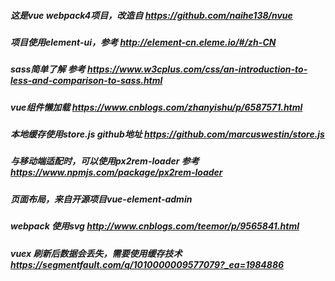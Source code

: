 
##### 这是vue webpack4项目，改造自 https://github.com/naihe138/nvue
##### 项目使用element-ui，参考 http://element-cn.eleme.io/#/zh-CN
##### sass简单了解 参考 https://www.w3cplus.com/css/an-introduction-to-less-and-comparison-to-sass.html
##### vue组件懒加载 https://www.cnblogs.com/zhanyishu/p/6587571.html
##### 本地缓存使用store.js github地址 https://github.com/marcuswestin/store.js
##### 与移动端适配时，可以使用px2rem-loader 参考 https://www.npmjs.com/package/px2rem-loader
##### 页面布局，来自开源项目vue-element-admin
##### webpack 使用svg http://www.cnblogs.com/teemor/p/9565841.html
##### vuex 刷新后数据会丢失，需要使用缓存技术 https://segmentfault.com/q/1010000009577079?_ea=1984886